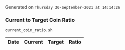 Generated on `Thursday 30-September-2021 at 14:14:26`

### Current to Target Coin Ratio
`current_coin_ratio.sh`

Date|Current|Target|Ratio
---|---|---|---
